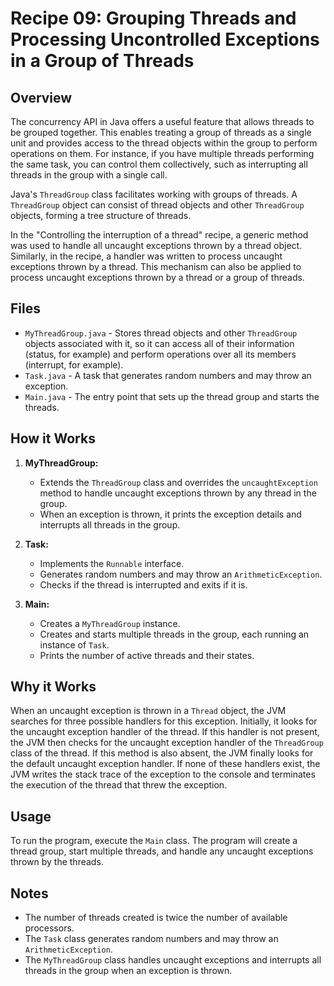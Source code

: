 # Recipe 09: Grouping Threads and Processing Uncontrolled Exceptions in a Group of Threads

## Overview
The concurrency API in Java offers a useful feature that allows threads to be grouped together. 
This enables treating a group of threads as a single unit and provides access to the thread objects within the group to perform operations on them. 
For instance, if you have multiple threads performing the same task, you can control them collectively, 
such as interrupting all threads in the group with a single call.

Java's `ThreadGroup` class facilitates working with groups of threads. 
A `ThreadGroup` object can consist of thread objects and other `ThreadGroup` objects, 
forming a tree structure of threads.

In the "Controlling the interruption of a thread" recipe, 
a generic method was used to handle all uncaught exceptions thrown by a thread object.
Similarly, in the recipe, a handler was written to process uncaught exceptions thrown by a thread. 
This mechanism can also be applied to process uncaught exceptions thrown by a thread or a group of threads.

## Files

- `MyThreadGroup.java` - Stores thread objects and other `ThreadGroup` objects associated with it, so it can access all of their information (status, for example) and perform operations over all its members (interrupt, for example).
- `Task.java` - A task that generates random numbers and may throw an exception.
- `Main.java` - The entry point that sets up the thread group and starts the threads.

## How it Works
1. **MyThreadGroup:**
   - Extends the `ThreadGroup` class and overrides the `uncaughtException` method to handle uncaught exceptions thrown by any thread in the group.
   - When an exception is thrown, it prints the exception details and interrupts all threads in the group.

2. **Task:**
   - Implements the `Runnable` interface.
   - Generates random numbers and may throw an `ArithmeticException`.
   - Checks if the thread is interrupted and exits if it is.

3. **Main:**
   - Creates a `MyThreadGroup` instance.
   - Creates and starts multiple threads in the group, each running an instance of `Task`.
   - Prints the number of active threads and their states.

## Why it Works
When an uncaught exception is thrown in a `Thread` object, 
the JVM searches for three possible handlers for this exception. 
Initially, it looks for the uncaught exception handler of the thread. 
If this handler is not present, the JVM then checks for the uncaught exception handler of the `ThreadGroup` class of the thread. 
If this method is also absent, the JVM finally looks for the default uncaught exception handler. 
If none of these handlers exist, the JVM writes the stack trace of the exception to the console and terminates the execution of the thread that threw the exception.
## Usage
To run the program, execute the `Main` class. The program will create a thread group, start multiple threads, and handle any uncaught exceptions thrown by the threads.

## Notes
- The number of threads created is twice the number of available processors.
- The `Task` class generates random numbers and may throw an `ArithmeticException`.
- The `MyThreadGroup` class handles uncaught exceptions and interrupts all threads in the group when an exception is thrown.